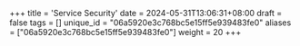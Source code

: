 +++
title = 'Service Security'
date = 2024-05-31T13:06:31+08:00
draft = false
tags = []
unique_id = "06a5920e3c768bc5e15ff5e939483fe0"
aliases = ["06a5920e3c768bc5e15ff5e939483fe0"]
weight = 20
+++
